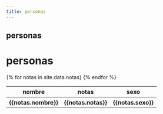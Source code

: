 ```yaml
---
title: personas
---
```

 ## personas

<h1>personas</h1>

<table>
	 <thead>
	    <tr>
	        <th>nombre</th>
	        <th>notas</th>
	        <th>sexo</th>
	        </tr>
	</thead>
    <tbody>
        {% for notas in site.data.notas}
	    <tr>
	        <th>{{notas.nombre}}</th>
	        <th>{{notas.notas}}</th>
	        <th>{{notas.sexo}}</th>
	    </tr>
        {% endfor %}
	</tbody>
</table>
